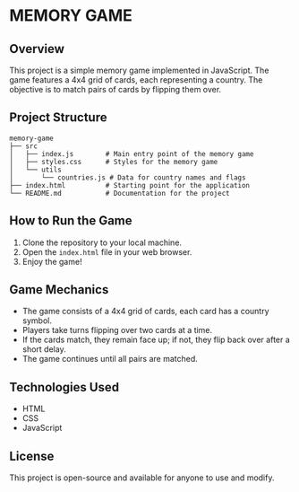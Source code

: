 # MEMORY GAME

## Overview
This project is a simple memory game implemented in JavaScript. The game features a 4x4 grid of cards, each representing a country. The objective is to match pairs of cards by flipping them over.

## Project Structure
```
memory-game
├── src
│   ├── index.js        # Main entry point of the memory game
│   ├── styles.css      # Styles for the memory game
│   └── utils
│       └── countries.js # Data for country names and flags
├── index.html          # Starting point for the application
└── README.md           # Documentation for the project
```

## How to Run the Game
1. Clone the repository to your local machine.
2. Open the `index.html` file in your web browser.
3. Enjoy the game!

## Game Mechanics
- The game consists of a 4x4 grid of cards, each card has a country symbol.
- Players take turns flipping over two cards at a time.
- If the cards match, they remain face up; if not, they flip back over after a short delay.
- The game continues until all pairs are matched.

## Technologies Used
- HTML
- CSS
- JavaScript

## License
This project is open-source and available for anyone to use and modify.